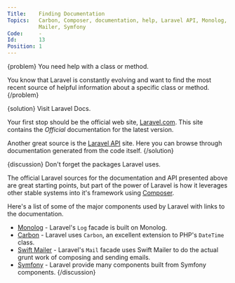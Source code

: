 ```yaml
---
Title:    Finding Documentation
Topics:   Carbon, Composer, documentation, help, Laravel API, Monolog, Swift
          Mailer, Symfony
Code:     -
Id:       13
Position: 1
---
```


{problem}
You need help with a class or method.

You know that Laravel is constantly evolving and want to find the most recent source of helpful information about a specific class or method.
{/problem}

{solution}
Visit Laravel Docs.

Your first stop should be the official web site, [Laravel.com](http://laravel.com/docs). This site contains the _Official_ documentation for the latest version.

Another great source is the [Laravel API](http://laravel.com/api) site. Here you can browse through documentation generated from the code itself.
{/solution}

{discussion}
Don't forget the packages Laravel uses.

The official Laravel sources for the documentation and API presented above are great starting points, but part of the power of Laravel is how it leverages other stable systems into it's framework using [Composer](http://getcomposer.org/).

Here's a list of some of the major components used by Laravel with links to the documentation.

* [Monolog](https://github.com/seldaek/monolog) - Laravel's `Log` facade is built on Monolog.
* [Carbon](https://github.com/briannesbitt/Carbon) - Laravel uses `Carbon`, an excellent extension to PHP's `DateTime` class.
* [Swift Mailer](http://swiftmailer.org/docs/introduction.html) - Laravel's `Mail` facade uses Swift Mailer to do the actual grunt work of composing and sending emails.
* [Symfony](http://symfony.com/doc/current/index.html) - Laravel provide many components built from Symfony components.
{/discussion}
